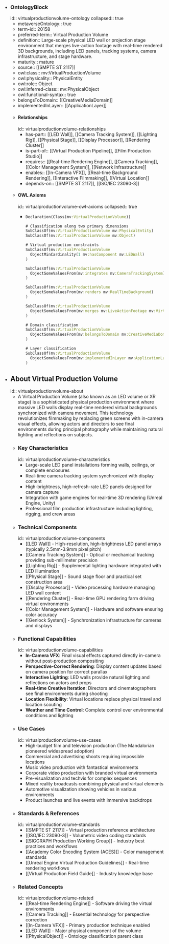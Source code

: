 - ### OntologyBlock
  id:: virtualproductionvolume-ontology
  collapsed:: true
	- metaverseOntology:: true
	- term-id:: 20158
	- preferred-term:: Virtual Production Volume
	- definition:: Large-scale physical LED wall or projection stage environment that merges live-action footage with real-time rendered 3D backgrounds, including LED panels, tracking systems, camera infrastructure, and stage hardware.
	- maturity:: mature
	- source:: [[SMPTE ST 2117]]
	- owl:class:: mv:VirtualProductionVolume
	- owl:physicality:: PhysicalEntity
	- owl:role:: Object
	- owl:inferred-class:: mv:PhysicalObject
	- owl:functional-syntax:: true
	- belongsToDomain:: [[CreativeMediaDomain]]
	- implementedInLayer:: [[ApplicationLayer]]
	- #### Relationships
	  id:: virtualproductionvolume-relationships
		- has-part:: [[LED Wall]], [[Camera Tracking System]], [[Lighting Rig]], [[Physical Stage]], [[Display Processor]], [[Rendering Cluster]]
		- is-part-of:: [[Virtual Production Pipeline]], [[Film Production Studio]]
		- requires:: [[Real-time Rendering Engine]], [[Camera Tracking]], [[Color Management System]], [[Network Infrastructure]]
		- enables:: [[In-Camera VFX]], [[Real-time Background Rendering]], [[Interactive Filmmaking]], [[Virtual Location]]
		- depends-on:: [[SMPTE ST 2117]], [[ISO/IEC 23090-3]]
	- #### OWL Axioms
	  id:: virtualproductionvolume-owl-axioms
	  collapsed:: true
		- ```clojure
		  Declaration(Class(mv:VirtualProductionVolume))

		  # Classification along two primary dimensions
		  SubClassOf(mv:VirtualProductionVolume mv:PhysicalEntity)
		  SubClassOf(mv:VirtualProductionVolume mv:Object)

		  # Virtual production constraints
		  SubClassOf(mv:VirtualProductionVolume
		    ObjectMinCardinality(1 mv:hasComponent mv:LEDWall)
		  )

		  SubClassOf(mv:VirtualProductionVolume
		    ObjectSomeValuesFrom(mv:integrates mv:CameraTrackingSystem)
		  )

		  SubClassOf(mv:VirtualProductionVolume
		    ObjectSomeValuesFrom(mv:renders mv:RealTimeBackground)
		  )

		  SubClassOf(mv:VirtualProductionVolume
		    ObjectSomeValuesFrom(mv:merges mv:LiveActionFootage mv:VirtualEnvironment)
		  )

		  # Domain classification
		  SubClassOf(mv:VirtualProductionVolume
		    ObjectSomeValuesFrom(mv:belongsToDomain mv:CreativeMediaDomain)
		  )

		  # Layer classification
		  SubClassOf(mv:VirtualProductionVolume
		    ObjectSomeValuesFrom(mv:implementedInLayer mv:ApplicationLayer)
		  )
		  ```
- ## About Virtual Production Volume
  id:: virtualproductionvolume-about
	- A Virtual Production Volume (also known as an LED volume or XR stage) is a sophisticated physical production environment where massive LED walls display real-time rendered virtual backgrounds synchronized with camera movement. This technology revolutionizes filmmaking by replacing green screens with in-camera visual effects, allowing actors and directors to see final environments during principal photography while maintaining natural lighting and reflections on subjects.
	- ### Key Characteristics
	  id:: virtualproductionvolume-characteristics
		- Large-scale LED panel installations forming walls, ceilings, or complete enclosures
		- Real-time camera tracking system synchronized with display content
		- High-brightness, high-refresh-rate LED panels designed for camera capture
		- Integration with game engines for real-time 3D rendering (Unreal Engine, Unity)
		- Professional film production infrastructure including lighting, rigging, and crew areas
	- ### Technical Components
	  id:: virtualproductionvolume-components
		- [[LED Wall]] - High-resolution, high-brightness LED panel arrays (typically 2.5mm-3.9mm pixel pitch)
		- [[Camera Tracking System]] - Optical or mechanical tracking providing sub-millimeter precision
		- [[Lighting Rig]] - Supplemental lighting hardware integrated with LED illumination
		- [[Physical Stage]] - Sound stage floor and practical set construction area
		- [[Display Processor]] - Video processing hardware managing LED wall content
		- [[Rendering Cluster]] - Real-time GPU rendering farm driving virtual environments
		- [[Color Management System]] - Hardware and software ensuring color accuracy
		- [[Genlock System]] - Synchronization infrastructure for cameras and displays
	- ### Functional Capabilities
	  id:: virtualproductionvolume-capabilities
		- **In-Camera VFX**: Final visual effects captured directly in-camera without post-production compositing
		- **Perspective-Correct Rendering**: Display content updates based on camera position for correct parallax
		- **Interactive Lighting**: LED walls provide natural lighting and reflections on actors and props
		- **Real-time Creative Iteration**: Directors and cinematographers see final environments during shooting
		- **Location Flexibility**: Virtual locations replace physical travel and location scouting
		- **Weather and Time Control**: Complete control over environmental conditions and lighting
	- ### Use Cases
	  id:: virtualproductionvolume-use-cases
		- High-budget film and television production (The Mandalorian pioneered widespread adoption)
		- Commercial and advertising shoots requiring impossible locations
		- Music video production with fantastical environments
		- Corporate video production with branded virtual environments
		- Pre-visualization and techvis for complex sequences
		- Mixed reality broadcasts combining physical and virtual elements
		- Automotive visualization showing vehicles in various environments
		- Product launches and live events with immersive backdrops
	- ### Standards & References
	  id:: virtualproductionvolume-standards
		- [[SMPTE ST 2117]] - Virtual production reference architecture
		- [[ISO/IEC 23090-3]] - Volumetric video coding standards
		- [[SIGGRAPH Production Working Group]] - Industry best practices and workflows
		- [[Academy Color Encoding System (ACES)]] - Color management standards
		- [[Unreal Engine Virtual Production Guidelines]] - Real-time rendering workflows
		- [[Virtual Production Field Guide]] - Industry knowledge base
	- ### Related Concepts
	  id:: virtualproductionvolume-related
		- [[Real-time Rendering Engine]] - Software driving the virtual environments
		- [[Camera Tracking]] - Essential technology for perspective correction
		- [[In-Camera VFX]] - Primary production technique enabled
		- [[LED Wall]] - Major physical component of the volume
		- [[PhysicalObject]] - Ontology classification parent class
